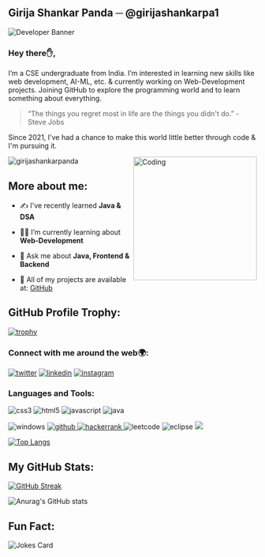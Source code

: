 ## Girija Shankar Panda ─ @girijashankarpa1

![Developer Banner](https://user-images.githubusercontent.com/104772357/188424608-6b2d0f5e-5810-4029-b0dd-10f53e0b5b04.gif)

### Hey there✋, 
I’m a CSE undergraduate from India. I’m interested in learning new skills like web development, AI-ML, etc. & currently working on Web-Development projects. Joining GitHub to explore the programming world and to learn something about everything.

> “The things you regret most in life are the things you didn't do.” - Steve Jobs

Since 2021, I've had a chance to make this world little better through code & I'm pursuing it.

<img align="right" alt="Coding" width="250" src="https://user-images.githubusercontent.com/104772357/188418004-bf920542-27da-45fd-bd21-16072f29edc0.png">

<p align="left"> <img src="https://komarev.com/ghpvc/?username=girijashankarpanda&label=Profile%20views&color=0e75b6&style=flat" alt="girijashankarpanda" /> </p>

## More about me:
- ✍️ I've recently learned **Java & DSA**

- 👨‍💻 I’m currently learning about **Web-Development**

- 💬 Ask me about **Java, Frontend & Backend**

- 📝 All of my projects are available at: [GitHub](https://github.com/GirijaShankarPanda)

<h2 align="left">GitHub Profile Trophy:</h2>

[![trophy](https://github-profile-trophy.vercel.app/?username=GirijaShankarPanda&theme=algolia)](https://github.com/ryo-ma/github-profile-trophy)

<h3 align="left">Connect with me around the web🌍:</h3>
<p align="left">
<a href="https://twitter.com/@iamgirija_" target="_blank"><img src="https://img.shields.io/badge/Twitter-1DA1F2?style=for-the-badge&logo=twitter&logoColor=white" alt="twitter"/></a>
<a href="https://www.linkedin.com/in/girija-shankar-panda-27331923b/" target="_blank"><img src="https://img.shields.io/badge/LinkedIn-0077B5?style=for-the-badge&logo=linkedin&logoColor=white" alt="linkedin"/></a>
<a href="https://instagram.com/officially_devs" target="_blank"><img src="https://img.shields.io/badge/Instagram-%23E4405F.svg?style=for-the-badge&logo=Instagram&logoColor=white" alt="instagram"/></a>

<h3 align="left">Languages and Tools:</h3>
<p align="left"> <img src="https://img.shields.io/badge/CSS3-1572B6?style=for-the-badge&logo=css3&logoColor=white" alt="css3"/> <img src="https://img.shields.io/badge/HTML5-E34F26?style=for-the-badge&logo=html5&logoColor=white" alt="html5"/> <img src="https://img.shields.io/badge/JavaScript-323330?style=for-the-badge&logo=javascript&logoColor=F7DF1E" alt="javascript"/> <img src="https://img.shields.io/badge/java-%23ED8B00.svg?style=for-the-badge&logo=java&logoColor=white" alt="java"/><p/>
<p align="left"> <img src="https://img.shields.io/badge/Windows-0078D6?style=for-the-badge&logo=windows&logoColor=white" alt="windows"/> <a href="https://github.com/GirijaShankarPanda" target="_blank"> <img src="https://img.shields.io/badge/GitHub-100000?style=for-the-badge&logo=github&logoColor=white" alt="github"/> </a> <a href="" target="_blank"> <img src="https://img.shields.io/badge/-Hackerrank-2EC866?style=for-the-badge&logo=HackerRank&logoColor=white" alt="hackerrank"/> </a> <img src="https://img.shields.io/badge/LeetCode-000000?style=for-the-badge&logo=LeetCode&logoColor=#d16c06" alt="leetcode"/> <img src="https://img.shields.io/badge/Eclipse-2C2255?style=for-the-badge&logo=eclipse&logoColor=white" alt="eclipse"/> <img src="https://img.shields.io/badge/VSCode-0078D4?style=for-the-badge&logo=visual%20studio%20code&logoColor=white" alt"vscode"/> </p>

[![Top Langs](https://github-readme-stats.vercel.app/api/top-langs/?username=GirijaShankarPanda&langs_count=8&theme=radical)](https://github.com/anuraghazra/github-readme-stats)

## My GitHub Stats:
[![GitHub Streak](http://github-readme-streak-stats.herokuapp.com?user=GirijaShankarPanda&theme=java-dark)](https://git.io/streak-stats)

![Anurag's GitHub stats](https://github-readme-stats.vercel.app/api?username=GirijaShankarPanda&show_icons=true&theme=radical)

## Fun Fact:
<img src="https://readme-jokes.vercel.app/api" alt="Jokes Card" />
<!---
GirijaShankarPanda/GirijaShankarPanda is a ✨ special ✨ repository because its `README.md` (this file) appears on your GitHub profile.
You can click the Preview link to take a look at your changes.
--->
